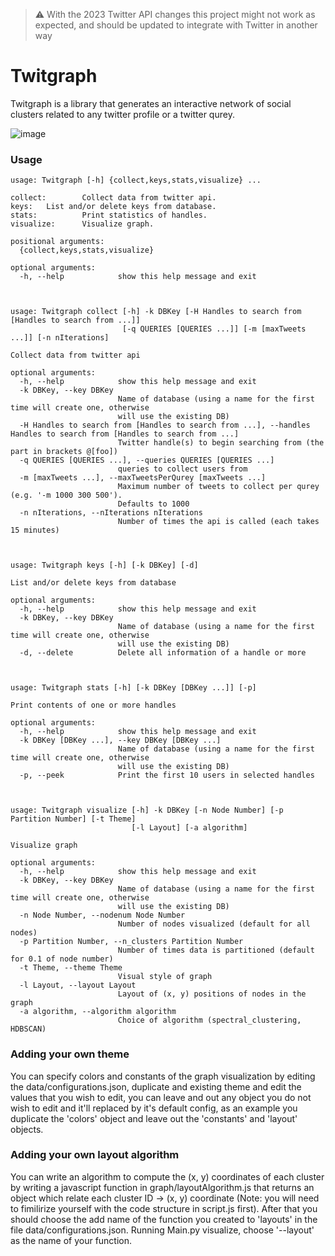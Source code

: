 > :warning: With the 2023 Twitter API changes this project might not work as expected, and should be updated to integrate with Twitter in another way

# Twitgraph
Twitgraph is a library that generates an interactive network of social clusters related to any twitter profile or a twitter qurey.   

![image](https://github.com/Hawzen/Twitgraph/assets/43524721/2239189a-2b1b-48c5-9b0a-caa79085900e)


### Usage

    usage: Twitgraph [-h] {collect,keys,stats,visualize} ...

    collect:        Collect data from twitter api.
    keys:   List and/or delete keys from database.
    stats:          Print statistics of handles.
    visualize:      Visualize graph.

    positional arguments:
      {collect,keys,stats,visualize}

    optional arguments:
      -h, --help            show this help message and exit



    usage: Twitgraph collect [-h] -k DBKey [-H Handles to search from [Handles to search from ...]]
                             [-q QUERIES [QUERIES ...]] [-m [maxTweets ...]] [-n nIterations]

    Collect data from twitter api

    optional arguments:
      -h, --help            show this help message and exit
      -k DBKey, --key DBKey
                            Name of database (using a name for the first time will create one, otherwise
                            will use the existing DB)
      -H Handles to search from [Handles to search from ...], --handles Handles to search from [Handles to search from ...]
                            Twitter handle(s) to begin searching from (the part in brackets @[foo])
      -q QUERIES [QUERIES ...], --queries QUERIES [QUERIES ...]
                            queries to collect users from
      -m [maxTweets ...], --maxTweetsPerQurey [maxTweets ...]
                            Maximum number of tweets to collect per qurey (e.g. '-m 1000 300 500').
                            Defaults to 1000
      -n nIterations, --nIterations nIterations
                            Number of times the api is called (each takes 15 minutes)



    usage: Twitgraph keys [-h] [-k DBKey] [-d]

    List and/or delete keys from database

    optional arguments:
      -h, --help            show this help message and exit
      -k DBKey, --key DBKey
                            Name of database (using a name for the first time will create one, otherwise
                            will use the existing DB)
      -d, --delete          Delete all information of a handle or more



    usage: Twitgraph stats [-h] [-k DBKey [DBKey ...]] [-p]

    Print contents of one or more handles

    optional arguments:
      -h, --help            show this help message and exit
      -k DBKey [DBKey ...], --key DBKey [DBKey ...]
                            Name of database (using a name for the first time will create one, otherwise
                            will use the existing DB)
      -p, --peek            Print the first 10 users in selected handles



    usage: Twitgraph visualize [-h] -k DBKey [-n Node Number] [-p Partition Number] [-t Theme]
                               [-l Layout] [-a algorithm]

    Visualize graph

    optional arguments:
      -h, --help            show this help message and exit
      -k DBKey, --key DBKey
                            Name of database (using a name for the first time will create one, otherwise
                            will use the existing DB)
      -n Node Number, --nodenum Node Number
                            Number of nodes visualized (default for all nodes)
      -p Partition Number, --n_clusters Partition Number
                            Number of times data is partitioned (default for 0.1 of node number)
      -t Theme, --theme Theme
                            Visual style of graph
      -l Layout, --layout Layout
                            Layout of (x, y) positions of nodes in the graph
      -a algorithm, --algorithm algorithm
                            Choice of algorithm (spectral_clustering, HDBSCAN)
                            
                            
### Adding your own theme
You can specify colors and constants of the graph visualization by editing the data/configurations.json, duplicate and existing theme and edit the values that you wish to edit, you can leave and out any object you do not wish to edit and it'll replaced by it's default config, as an example you duplicate the 'colors' object and leave out the 'constants' and 'layout' objects.

### Adding your own layout algorithm
You can write an algorithm to compute the (x, y) coordinates of each cluster by writing a javascript function in graph/layoutAlgorithm.js that returns an object which relate each cluster ID -> (x, y) coordinate (Note: you will need to fimilirize yourself with the code structure in script.js first). After that you should choose the add name of the function you created to 'layouts' in the file data/configurations.json. Running Main.py visualize, choose '--layout' as the name of your function.

